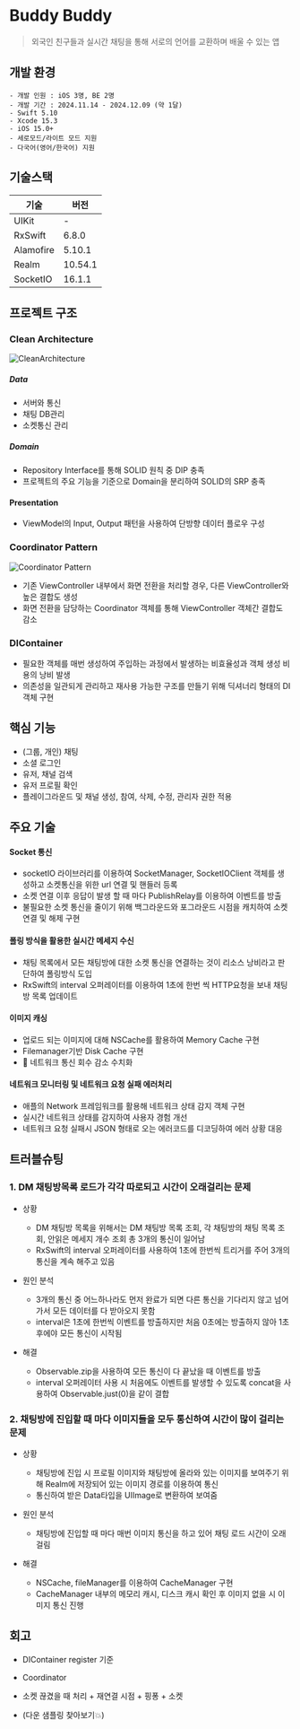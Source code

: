 # Buddy Buddy
> 외국인 친구들과 실시간 채팅을 통해 서로의 언어를 교환하며 배울 수 있는 앱

## 개발 환경
```
- 개발 인원 : iOS 3명, BE 2명
- 개발 기간 : 2024.11.14 - 2024.12.09 (약 1달)
- Swift 5.10
- Xcode 15.3
- iOS 15.0+
- 세로모드/라이트 모드 지원
- 다국어(영어/한국어) 지원
```

## 기술스택

| 기술 | 버전 |
| -- | -- |
| UIKit | - |
| RxSwift | 6.8.0 |
| Alamofire | 5.10.1 |
| Realm | 10.54.1 |
| SocketIO | 16.1.1 |

## 프로젝트 구조
### Clean Architecture
![CleanArchitecture](Documents/BuddyCleanArchitecture.png)
##### Data
- 서버와 통신
- 채팅 DB관리
- 소켓통신 관리

##### Domain
- Repository Interface를 통해 SOLID 원칙 중 DIP 충족
- 프로젝트의 주요 기능을 기준으로 Domain을 분리하여 SOLID의 SRP 충족

#### Presentation
- ViewModel의 Input, Output 패턴을 사용하여 단방향 데이터 플로우 구성

### Coordinator Pattern
![Coordinator Pattern](Documents/BuddyCoordinator.png)
- 기존 ViewController 내부에서 화면 전환을 처리할 경우, 다른 ViewController와 높은 결합도 생성
- 화면 전환을 담당하는 Coordinator 객체를 통해 ViewController 객체간 결합도 감소

### DIContainer
- 필요한 객체를 매번 생성하여 주입하는 과정에서 발생하는 비효율성과 객체 생성 비용의 낭비 발생
- 의존성을 일관되게 관리하고 재사용 가능한 구조를 만들기 위해 딕셔너리 형태의 DI 객체 구현

## 핵심 기능
<!-- | 플레이그라운드 목록 | 채널 채팅 | 유저 검색 후 DM 화면전환 |
| --- | --- | --- |
|<img src="Documents/BuddyWorkspace.gif" height="300">| <img src="Documents/ChannelDM.png" height="300">| <img src="Documents/BuddySearchToDM.gif" height="300">|

| 실시간 채팅 | 실시간 채팅 목록 갱신 |
| --- | --- |
| <img src="Documents/BuddyPersonalDM.gif" height="300"> | <img src="Documents/BuddyRenewing.gif" height="300"> | -->

- (그룹, 개인) 채팅
- 소셜 로그인
- 유저, 채널 검색
- 유저 프로필 확인
- 플레이그라운드 및 채널 생성, 참여, 삭제, 수정, 관리자 권한 적용

## 주요 기술
#### Socket 통신
- socketIO 라이브러리를 이용하여 SocketManager, SocketIOClient 객체를 생성하고 소켓통신을 위한 url 연결 및 핸들러 등록
- 소켓 연결 이후 응답이 발생 할 때 마다 PublishRelay를 이용하여 이벤트를 방출
- 불필요한 소켓 통신을 줄이기 위해 백그라운드와 포그라운드 시점을 캐치하여 소켓 연결 및 해제 구현

#### 폴링 방식을 활용한 실시간 메세지 수신
  - 채팅 목록에서 모든 채팅방에 대한 소켓 통신을 연결하는 것이 리소스 낭비라고 판단하여 폴링방식 도입
  - RxSwift의 interval 오퍼레이터를 이용하여 1초에 한번 씩 HTTP요청을 보내 채팅방 목록 업데이트

#### 이미지 캐싱
- 업로드 되는 이미지에 대해 NSCache를 활용하여 Memory Cache 구현
- Filemanager기반 Disk Cache 구현
- 📍 네트워크 통신 회수 감소 수치화

#### 네트워크 모니터링 및 네트워크 요청 실패 에러처리
- 애플의 Network 프레임워크를 활용해 네트워크 상태 감지 객체 구현
- 실시간 네트워크 상태를 감지하여 사용자 경험 개선
- 네트워크 요청 실패시 JSON 형태로 오는 에러코드를 디코딩하여 에러 상황 대응


## 트러블슈팅
### 1. DM 채팅방목록 로드가 각각 따로되고 시간이 오래걸리는 문제
- 상황
  - DM 채팅방 목록을 위해서는 DM 채팅방 목록 조회, 각 채팅방의 채팅 목록 조회, 안읽은 메세지 개수 조회 총 3개의 통신이 일어남
  - RxSwift의 interval 오퍼레이터를 사용하여 1초에 한번씩 트리거를 주어 3개의 통신을 계속 해주고 있음
  
- 원인 분석
  - 3개의 통신 중 어느하나라도 먼저 완료가 되면 다른 통신을 기다리지 않고 넘어가서 모든 데이터를 다 받아오지 못함
  - interval은 1초에 한번씩 이벤트를 방출하지만 처음 0초에는 방출하지 않아 1초 후에야 모든 통신이 시작됨

- 해결
  - Observable.zip을 사용하여 모든 통신이 다 끝났을 때 이벤트를 방출
  - interval 오퍼레이터 사용 시 처음에도 이벤트를 발생할 수 있도록 concat을 사용하여 Observable.just(0)을 같이 결합

### 2. 채팅방에 진입할 때 마다 이미지들을 모두 통신하여 시간이 많이 걸리는 문제
- 상황
  - 채팅방에 진입 시 프로필 이미지와 채팅방에 올라와 있는 이미지를 보여주기 위해 Realm에 저장되어 있는 이미지 경로를 이용하여 통신
  - 통신하여 받은 Data타입을 UIImage로 변환하여 보여줌
  
- 원인 분석
  - 채팅방에 진입할 때 마다 매번 이미지 통신을 하고 있어 채팅 로드 시간이 오래걸림

- 해결
  - NSCache, fileManager를 이용하여 CacheManager 구현
  - CacheManager 내부의 메모리 캐시, 디스크 캐시 확인 후 이미지 없을 시 이미지 통신 진행


## 회고
- DIContainer register 기준
- Coordinator


- 소켓 끊겼을 때 처리 + 재연결 시점 + 핑퐁 + 소켓 
- (다운 샘플링 찾아보기💥)